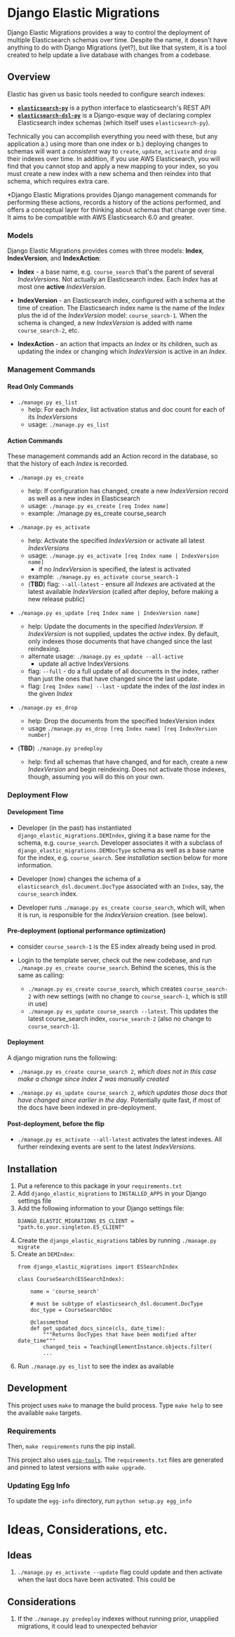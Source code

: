 # Django Elastic Migrations

Django Elastic Migrations provides a way to control the deployment of
multiple Elasticsearch schemas over time. Despite the name, it doesn't
have anything to do with Django Migrations (yet?), but like that system,
it is a tool created to help update a live database with changes from 
a codebase.

## Overview

Elastic has given us basic tools needed to configure search indexes:

* **[`elasticsearch-py`](https://github.com/elastic/elasticsearch-py)**
  is a python interface to elasticsearch's REST API
* **[`elasticsearch-dsl-py`](https://github.com/elastic/elasticsearch-dsl-py)**
  is a Django-esque way of declaring complex Elasticsearch index schemas
  (which itself uses `elasticsearch-py`).

Technically you can accomplish everything you need with these, but any
application a.) using more than one index or b.) deploying changes to 
schemas will want a *consistent* way to `create`, `update`, 
`activate` and `drop` their indexes over time. In addition, if you use 
AWS Elasticsearch, you will find that you cannot stop and apply a new
mapping to your index, so you must create a new index with a new schema
and then reindex into that schema, which requires extra care.

*Django Elastic Migrations provides Django management commands for
performing these actions, records a history of the actions performed,
and offers a conceptual layer for thinking about schemas that change
over time. It aims to be compatible with AWS Elasticsearch 6.0 and
greater.

### Models
Django Elastic Migrations provides comes with three models:
**Index**, **IndexVersion**, and **IndexAction**:

- **Index** - a base name, e.g. `course_search` that's the parent of 
  several *IndexVersions*. Not actually an Elasticsearch index.
  Each *Index* has at most one **active** *IndexVersion*.

- **IndexVersion** - an Elasticsearch index, configured with a schema
    at the time of creation. The Elasticsearch index name is
    the name of the *Index* plus the id of the *IndexVersion*
    model: `course_search-1`. When the schema is changed, a new
    *IndexVersion* is added with name `course_search-2`, etc.

- **IndexAction** - an action that impacts an *Index* or its
  children, such as updating the index or changing which *IndexVersion*
  is active in an *Index*.

### Management Commands

#### Read Only Commands

- `./manage.py es_list`
    - help: For each *Index*, list activation status and doc
      count for each of its *IndexVersions*
    - usage: `./manage.py es_list`

#### Action Commands

These management commands add an Action record in the database,
so that the history of each *Index* is recorded.

- `./manage.py es_create`
    - help: If configuration has changed, create a new *IndexVersion*
      record as well as a new index in Elasticsearch
    - usage: `./manage.py es_create [req Index name]`
    - example: ./manage.py es_create course_search

- `./manage.py es_activate`
    - help: Activate the specified *IndexVersion* or activate all latest *IndexVersions*
    - usage: `./manage.py es_activate [req Index name | IndexVersion name]`
        - if no *IndexVersion* is specified, the latest is activated
    - example: `./manage.py es_activate course_search-1`
    - (**TBD**) flag: `--all-latest` - ensure all *Indexes* are activated at the
      latest available *IndexVersion* (called after deploy, before
      making a new release public)

- `./manage.py es_update [req Index name | IndexVersion name] `
    - help: Update the documents in the specified *IndexVersion*.
      If *IndexVersion* is not supplied, updates the *active* index.
      By default, only indexes those documents that have changed
      since the last reindexing.
    - alternate usage: `./manage.py es_update --all-active`
        - update all active IndexVersions
    - flag: `--full` - do a full update of all documents in the
      index, rather than just the ones that have changed since
      the last update.
    - flag: `[req Index name] --last` - update the index
      of the *last* index in the given *Index*

- `./manage.py es_drop`
    - help: Drop the documents from the specified IndexVersion index
    - usage `./manage.py es_drop [req Index name] [req IndexVersion number]`

- (**TBD**) `./manage.py predeploy`
    - help: find all schemas that have changed, and for each, create
      a new *IndexVersion* and begin reindexing. Does not activate 
      those indexes, though, assuming you will do this on your own.


### Deployment Flow

#### Development Time
- Developer (in the past) has instantiated
  `django_elastic_migrations.DEMIndex`, giving it a base name for the 
  schema, e.g. `course_search`. Developer associates it with a subclass 
  of `django_elastic_migrations.DEMDocType` schema as well as a base name
  for the index, e.g. `course_search`. See *installation* section below
  for more information.

- Developer (now) changes the schema of a `elasticsearch_dsl.document.DocType`
  associated with an `Index`, say, the `course_search` index.

- Developer runs `./manage.py es_create course_search`, which
  will, when it is run, is responsible for the *IndexVersion* creation.
  (see below). 

#### Pre-deployment (optional performance optimization)
- consider `course_search-1` is the ES index already being used in prod.

- Login to the template server, check out the new codebase,
  and run `./manage.py es_create course_search`. Behind the scenes, this is the same as
  calling:
    - `./manage.py es_create course_search`, which creates
      `course_search-2` with new settings (with no change to
      `course_search-1`, which is still in use)
    - `./manage.py es_update course_search --latest`. This updates
      the latest course_search index, `course_search-2` (also no change
      to `course_search-1`).

#### Deployment
A django migration runs the following:
- `./manage.py es_create course_search 2`, *which does not in this case
  make a change since index 2 was manually created*

- `./manage.py es_update course_search 2`, *which updates those docs
  that have changed since earlier in the day*. Potentially quite fast,
  if most of the docs have been indexed in pre-deployment.

#### Post-deployment, before the flip
- `./manage.py es_activate --all-latest` activates the latest indexes.
  All further reindexing events are sent to the latest *IndexVersions*.


## Installation
1. Put a reference to this package in your `requirements.txt`
2. Add `django_elastic_migrations` to `INSTALLED_APPS` in your Django
   settings file
3. Add the following information to your Django settings file:
   ```
   DJANGO_ELASTIC_MIGRATIONS_ES_CLIENT = "path.to.your.singleton.ES_CLIENT"
    ```
4. Create the `django_elastic_migrations` tables by running `./manage.py migrate`
5. Create an `DEMIndex`:
   ```
   from django_elastic_migrations import ESSearchIndex

   class CourseSearch(ESSearchIndex):

       name = 'course_search'

       # must be subtype of elasticsearch_dsl.document.DocType
       doc_type = CourseSearchDoc

       @classmethod
       def get_updated_docs_since(cls, date_time):
           """Returns DocTypes that have been modified after date_time"""
           changed_teis = TeachingElementInstance.objects.filter(
           ...
   ```
6. Run `./manage.py es_list` to see the index as available


## Development

This project uses `make` to manage the build process. Type `make help`
to see the available `make` targets.

### Requirements

Then, `make requirements` runs the pip install. 

This project also uses [`pip-tools`](https://github.com/jazzband/pip-tools).
The `requirements.txt` files are generated and pinned to latest versions 
with `make upgrade`. 

### Updating Egg Info

To update the `egg-info` directory, run `python setup.py egg_info`



# Ideas, Considerations, etc.

## Ideas

1. `./manage.py es_activate --update` flag could update and then activate
   when the last docs have been activated. This could be

## Considerations

1. If the `./manage.py predeploy` indexes without running prior,
   unapplied migrations, it could lead to unexpected behavior
